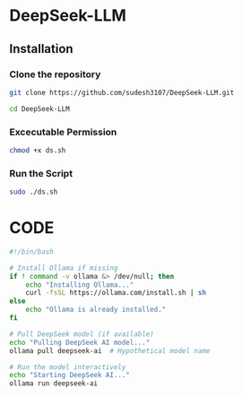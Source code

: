 # DeepSeek-LLM


## Installation

### Clone the repository

```bash
git clone https://github.com/sudesh3107/DeepSeek-LLM.git
```
```bash
cd DeepSeek-LLM
```

### Excecutable Permission

```bash
chmod +x ds.sh
```
### Run the Script

```bash
sudo ./ds.sh
```


# CODE
```bash
#!/bin/bash

# Install Ollama if missing
if ! command -v ollama &> /dev/null; then
    echo "Installing Ollama..."
    curl -fsSL https://ollama.com/install.sh | sh
else
    echo "Ollama is already installed."
fi

# Pull DeepSeek model (if available)
echo "Pulling DeepSeek AI model..."
ollama pull deepseek-ai  # Hypothetical model name

# Run the model interactively
echo "Starting DeepSeek AI..."
ollama run deepseek-ai
```

